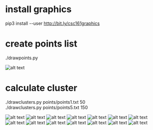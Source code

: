 # install graphics
pip3 install --user http://bit.ly/csc161graphics

# create points list
./drawpoints.py

![alt text](points/createpoints.png)


# calculate cluster
./drawclusters.py points/points1.txt 50 \
./drawclusters.py points/points5.txt 150

![alt text](results/cluster1.png)
![alt text](results/cluster2.png)
![alt text](results/cluster3.png)
![alt text](results/cluster4.png)
![alt text](results/cluster5.png)
![alt text](results/cluster6.png)
![alt text](results/cluster7.png)
![alt text](results/cluster8.png)
![alt text](results/cluster9.png)
![alt text](results/cluster10.png)
![alt text](results/cluster10_2.png)
![alt text](results/cluster11.png)
![alt text](results/cluster12.png)
![alt text](results/cluster13.png)




